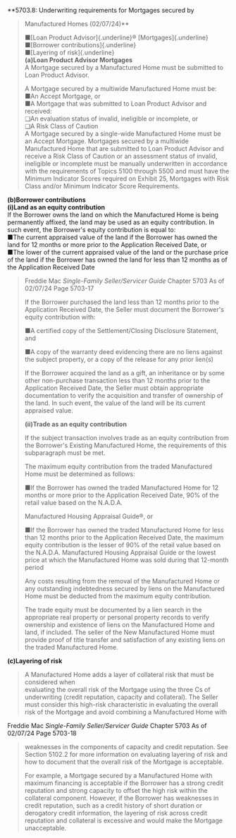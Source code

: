 **5703.8: Underwriting requirements for Mortgages secured by
> Manufactured Homes (02/07/24)**
>
> ■[Loan Product Advisor]{.underline}® [Mortgages]{.underline}\
> ■[Borrower contributions]{.underline}\
> ■[Layering of risk]{.underline}\
> **(a)Loan Product Advisor Mortgages**\
> A Mortgage secured by a Manufactured Home must be submitted to Loan
> Product Advisor.
>
> A Mortgage secured by a multiwide Manufactured Home must be:\
> ■An Accept Mortgage, or\
> ■A Mortgage that was submitted to Loan Product Advisor and received:\
> ❑An evaluation status of invalid, ineligible or incomplete, or\
> ❑A Risk Class of Caution\
> A Mortgage secured by a single-wide Manufactured Home must be an
> Accept Mortgage. Mortgages secured by a multiwide Manufactured Home
> that are submitted to Loan Product Advisor and receive a Risk Class of
> Caution or an assessment status of invalid, ineligible or incomplete
> must be manually underwritten in accordance with the requirements of
> Topics 5100 through 5500 and must have the Minimum Indicator Scores
> required on Exhibit 25, Mortgages with Risk Class and/or Minimum
> Indicator Score Requirements.

**(b)Borrower contributions**\
**(i)Land as an equity contribution**\
If the Borrower owns the land on which the Manufactured Home is being
permanently affixed, the land may be used as an equity contribution. In
such event, the Borrower's equity contribution is equal to:\
■The current appraised value of the land if the Borrower has owned the
land for 12 months or more prior to the Application Received Date, or\
■The lower of the current appraised value of the land or the purchase
price of the land if the Borrower has owned the land for less than 12
months as of the Application Received Date

> Freddie Mac *Single-Family Seller/Servicer Guide* Chapter 5703 As of
> 02/07/24 Page 5703-17
>
> If the Borrower purchased the land less than 12 months prior to the
> Application Received Date, the Seller must document the Borrower's
> equity contribution with:
>
> ■A certified copy of the Settlement/Closing Disclosure Statement, and
>
> ■A copy of the warranty deed evidencing there are no liens against the
> subject property, or a copy of the release for any prior lien(s)
>
> If the Borrower acquired the land as a gift, an inheritance or by some
> other non-purchase transaction less than 12 months prior to the
> Application Received Date, the Seller must obtain appropriate
> documentation to verify the acquisition and transfer of ownership of
> the land. In such event, the value of the land will be its current
> appraised value.
>
> **(ii)Trade as an equity contribution**
>
> If the subject transaction involves trade as an equity contribution
> from the Borrower's Existing Manufactured Home, the requirements of
> this subparagraph must be met.
>
> The maximum equity contribution from the traded Manufactured Home must
> be determined as follows:
>
> ■If the Borrower has owned the traded Manufactured Home for 12 months
> or more prior to the Application Received Date, 90% of the retail
> value based on the N.A.D.A.
>
> Manufactured Housing Appraisal Guide®, or
>
> ■If the Borrower has owned the traded Manufactured Home for less than
> 12 months prior to the Application Received Date, the maximum equity
> contribution is the lesser of 90% of the retail value based on the
> N.A.D.A. Manufactured Housing Appraisal Guide or the lowest price at
> which the Manufactured Home was sold during that 12-month period
>
> Any costs resulting from the removal of the Manufactured Home or any
> outstanding indebtedness secured by liens on the Manufactured Home
> must be deducted from the maximum equity contribution.
>
> The trade equity must be documented by a lien search in the
> appropriate real property or personal property records to verify
> ownership and existence of liens on the Manufactured Home and land, if
> included. The seller of the New Manufactured Home must provide proof
> of title transfer and satisfaction of any existing liens on the traded
> Manufactured Home.

**(c)Layering of risk**

> A Manufactured Home adds a layer of collateral risk that must be
> considered when\
> evaluating the overall risk of the Mortgage using the three Cs of
> underwriting (credit reputation, capacity and collateral). The Seller
> must consider this high-risk characteristic in evaluating the overall
> risk of the Mortgage and avoid combining a Manufactured Home with

Freddie Mac *Single-Family Seller/Servicer Guide* Chapter 5703 As of
02/07/24 Page 5703-18

> weaknesses in the components of capacity and credit reputation. See
> Section 5102.2 for more information on evaluating layering of risk and
> how to document that the overall risk of the Mortgage is acceptable.
>
> For example, a Mortgage secured by a Manufactured Home with maximum
> financing is acceptable if the Borrower has a strong credit reputation
> and strong capacity to offset the high risk within the collateral
> component. However, if the Borrower has weaknesses in credit
> reputation, such as a credit history of short duration or derogatory
> credit information, the layering of risk across credit reputation and
> collateral is excessive and would make the Mortgage unacceptable.